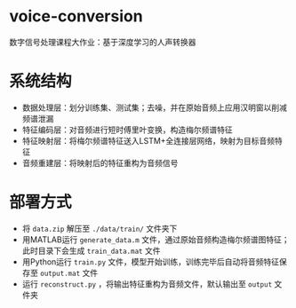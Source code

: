 # voice-conversion
数字信号处理课程大作业：基于深度学习的人声转换器

# 系统结构
- 数据处理层：划分训练集、测试集；去噪，并在原始音频上应用汉明窗以削减频谱泄漏
- 特征编码层：对音频进行短时傅里叶变换，构造梅尔频谱特征
- 特征映射层：将梅尔频谱特征送入LSTM+全连接层网络，映射为目标音频特征
- 音频重建层：将映射后的特征重构为音频信号

# 部署方式
- 将 `data.zip` 解压至 `./data/train/` 文件夹下
- 用MATLAB运行 `generate_data.m` 文件，通过原始音频构造梅尔频谱图特征；此时目录下会生成 `train_data.mat` 文件
- 用Python运行 `train.py` 文件，模型开始训练，训练完毕后自动将音频特征保存至 `output.mat` 文件
- 运行 `reconstruct.py` ，将输出特征重构为音频文件，默认输出至 `output` 文件夹
